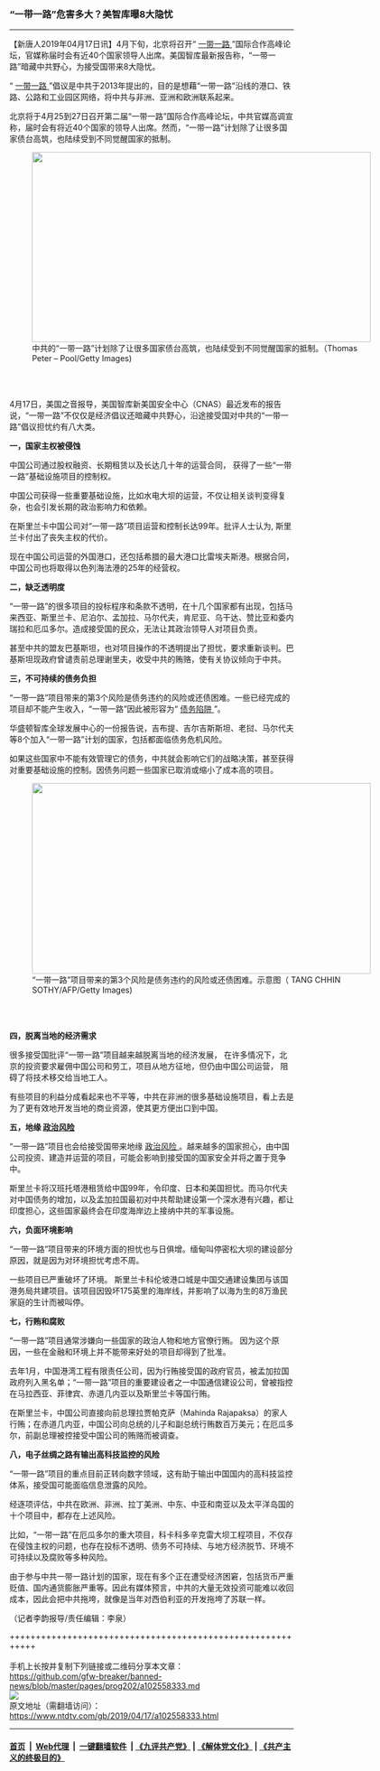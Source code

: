 ### “一带一路”危害多大？美智库曝8大隐忧
------------------------

<div class="post_content" itemprop="articleBody">
 <p>
  【新唐人2019年04月17日讯】4月下旬，北京将召开“
  <a href="https://www.ntdtv.com/gb/一带一路.htm">
   一带一路
  </a>
  ”国际合作高峰论坛，官媒称届时会有近40个国家领导人出席。美国智库最新报告称，“一带一路”暗藏中共野心，为接受国带来8大隐忧。
 </p>
 <p>
  “
  <a href="https://www.ntdtv.com/gb/一带一路.htm">
   一带一路
  </a>
  ”倡议是中共于2013年提出的，目的是想藉“一带一路”沿线的港口、铁路、公路和工业园区网络，将中共与非洲、亚洲和欧洲联系起来。
 </p>
 <p>
  北京将于4月25到27日召开第二届“一带一路”国际合作高峰论坛，中共官媒高调宣称，届时会有将近40个国家的领导人出席。然而，“一带一路”计划除了让很多国家债台高筑，也陆续受到不同觉醒国家的抵制。
 </p>
 <figure class="wp-caption alignnone" id="attachment_102558345" style="width: 600px">
  <a href="https://www.ntdtv.com/assets/uploads/2019/04/7e77490b5fd8d9cdec5cc3643018a586.jpg">
   <img alt="" class="size-medium wp-image-102558345" height="337" src="https://www.ntdtv.com/assets/uploads/2019/04/7e77490b5fd8d9cdec5cc3643018a586-600x337.jpg" width="600"/>
  </a>
  <br/><figcaption class="wp-caption-text">
   中共的“一带一路”计划除了让很多国家债台高筑，也陆续受到不同觉醒国家的抵制。（Thomas Peter – Pool/Getty Images)
  </figcaption><br/>
 </figure><br/>
 <p>
  4月17日，美国之音报导，美国智库新美国安全中心（CNAS）最近发布的报告说，“一带一路”不仅仅是经济倡议还暗藏中共野心，沿途接受国对中共的“一带一路”倡议担忧约有八大类。
 </p>
 <p>
  <strong>
   一，国家主权被侵蚀
  </strong>
 </p>
 <p>
  中国公司通过股权融资、长期租赁以及长达几十年的运营合同， 获得了一些“一带一路”基础设施项目的控制权。
 </p>
 <p>
  中国公司获得一些重要基础设施，比如水电大坝的运营，不仅让相关谈判变得复杂，也会引发长期的政治影响力和依赖。
 </p>
 <p>
  在斯里兰卡中国公司对“一带一路”项目运营和控制长达99年。批评人士认为, 斯里兰卡付出了丧失主权的代价。
 </p>
 <p>
  现在中国公司运营的外国港口，还包括希腊的最大港口比雷埃夫斯港。根据合同，中国公司也将取得以色列海法港的25年的经营权。
 </p>
 <p>
  <strong>
   二，缺乏透明度
  </strong>
 </p>
 <p>
  “一带一路”的很多项目的投标程序和条款不透明，在十几个国家都有出现，包括马来西亚、斯里兰卡、尼泊尔、孟加拉、马尔代夫，肯尼亚、乌干达、赞比亚和委内瑞拉和厄瓜多尔。造成接受国的民众，无法让其政治领导人对项目负责。
 </p>
 <p>
  甚至中共的盟友巴基斯坦，也对项目操作的不透明提出了担忧，要求重新谈判。巴基斯坦现政府曾谴责前总理谢里夫，收受中共的贿赂，使有关协议倾向于中共。
 </p>
 <p>
  <strong>
   三，不可持续的债务负担
  </strong>
 </p>
 <p>
  “一带一路”项目带来的第3个风险是债务违约的风险或还债困难。一些已经完成的项目却不能产生收入，“一带一路”因此被形容为“
  <a href="https://www.ntdtv.com/gb/债务陷阱.htm">
   债务陷阱
  </a>
  ”。
 </p>
 <p>
  华盛顿智库全球发展中心的一份报告说，吉布提、吉尔吉斯斯坦、老挝、马尔代夫等8个加入“一带一路”计划的国家，包括都面临债务危机风险。
 </p>
 <p>
  如果这些国家中不能有效管理它的债务，中共就会影响它们的战略决策，甚至获得对重要基础设施的控制。因债务问题一些国家已取消或缩小了成本高的项目。
 </p>
 <figure class="wp-caption alignnone" id="attachment_102558349" style="width: 600px">
  <a href="https://www.ntdtv.com/assets/uploads/2019/04/GettyImages-1089884788.jpg">
   <img alt="" class="size-medium wp-image-102558349" height="338" src="https://www.ntdtv.com/assets/uploads/2019/04/GettyImages-1089884788-600x338.jpg" width="600"/>
  </a>
  <br/><figcaption class="wp-caption-text">
   “一带一路”项目带来的第3个风险是债务违约的风险或还债困难。示意图（ TANG CHHIN SOTHY/AFP/Getty Images)
  </figcaption><br/>
 </figure><br/>
 <p>
  <strong>
   四，脱离当地的经济需求
  </strong>
 </p>
 <p>
  很多接受国批评“一带一路”项目越来越脱离当地的经济发展， 在许多情况下，北京的投资要求雇佣中国公司和劳工，项目从地方征地，但仍由中国公司运营， 阻碍了将技术移交给当地工人。
 </p>
 <p>
  有些项目的利益分成看起来也不平等，中共在非洲的很多基础设施项目，看上去是为了更有效地开发当地的商业资源，使其更方便出口到中国。
 </p>
 <p>
  <strong>
   五，地缘
   <a href="https://www.ntdtv.com/gb/政治风险.htm">
    政治风险
   </a>
  </strong>
 </p>
 <p>
  “一带一路”项目也会给接受国带来地缘
  <a href="https://www.ntdtv.com/gb/政治风险.htm">
   政治风险
  </a>
  。越来越多的国家担心，由中国公司投资、建造并运营的项目，可能会影响到接受国的国家安全并将之置于竞争中。
 </p>
 <p>
  斯里兰卡将汉班托塔港租赁给中国99年，令印度、日本和美国担忧。而马尔代夫对中国债务的增加，以及孟加拉国最初对中共帮助建设第一个深水港有兴趣，都让印度担心，这些国家最终会在印度海岸边上接纳中共的军事设施。
 </p>
 <p>
  <strong>
   六，负面环境影响
  </strong>
 </p>
 <p>
  “一带一路”项目带来的环境方面的担忧也与日俱增。缅甸叫停密松大坝的建设部分原因，就是因为对环境担忧考虑不周。
 </p>
 <p>
  一些项目已严重破坏了环境。 斯里兰卡科伦坡港口城是中国交通建设集团与该国港务局共建项目。该项目因毁坏175英里的海岸线，并影响了以海为生的8万渔民家庭的生计而被叫停。
 </p>
 <p>
  <strong>
   七，行贿和腐败
  </strong>
 </p>
 <p>
  “一带一路”项目通常涉嫌向一些国家的政治人物和地方官僚行贿。 因为这个原因，一些在金融和环境上并不能带来好处的项目却得到了批准。
 </p>
 <p>
  去年1月，中国港湾工程有限责任公司，因为行贿接受国的政府官员，被孟加拉国政府列入黑名单；“一带一路”项目的重要建设者之一中国通信建设公司，曾被指控在马拉西亚、菲律宾、赤道几内亚以及斯里兰卡等国行贿。
 </p>
 <p>
  在斯里兰卡，中国公司直接向前总理拉贾帕克萨（Mahinda Rajapaksa）的家人行贿；在赤道几内亚，中国公司向总统的儿子和副总统行贿数百万美元；在厄瓜多尔，前副总理被控接受中国公司的贿赂而被调查。
 </p>
 <p>
  <strong>
   八，电子丝绸之路有输出高科技监控的风险
  </strong>
 </p>
 <p>
  “一带一路”项目的重点目前正转向数字领域，这有助于输出中国国内的高科技监控体系，接受国可能面临信息泄露的风险。
 </p>
 <p>
  经逐项评估，中共在欧洲、非洲、拉丁美洲、中东、中亚和南亚以及太平洋岛国的十个项目中，都存在上述风险。
 </p>
 <p>
  比如，“一带一路”在厄瓜多尔的重大项目，科卡科多辛克雷大坝工程项目，不仅存在侵蚀主权的问题，也存在投标不透明、债务不可持续、与地方经济脱节、环境不可持续以及腐败等多种风险。
 </p>
 <p>
  由于参与中共一带一路计划的国家，现在有多个正在遭受经济困窘，包括货币严重贬值、国内通货膨胀严重等。因此有媒体预言，中共的大量无效投资可能难以收回成本，因此会把中共拖垮，就像是当年对西伯利亚的开发拖垮了苏联一样。
 </p>
 <p>
  （记者李韵报导/责任编辑：李泉）
 </p>
 <div class="single_ad">
 </div>
</div>

+++++++++++++++++++++++++++++++++++++++++++++++++++++++++++<br/><br/>
手机上长按并复制下列链接或二维码分享本文章：<br/>
https://github.com/gfw-breaker/banned-news/blob/master/pages/prog202/a102558333.md <br/>
<a href='https://github.com/gfw-breaker/banned-news/blob/master/pages/prog202/a102558333.md'><img src='https://github.com/gfw-breaker/banned-news/blob/master/pages/prog202/a102558333.md.png'/></a> <br/>
原文地址（需翻墙访问）：https://www.ntdtv.com/gb/2019/04/17/a102558333.html


------------------------
#### [首页](https://github.com/gfw-breaker/banned-news/blob/master/README.md) &nbsp;|&nbsp; [Web代理](https://github.com/labour-camp/helloworld) &nbsp;|&nbsp; [一键翻墙软件](https://github.com/gfw-breaker/nogfw/blob/master/README.md) &nbsp;| [《九评共产党》](https://github.com/gfw-breaker/9ping.md/blob/master/README.md#九评之一评共产党是什么) | [《解体党文化》](https://github.com/gfw-breaker/jtdwh.md/blob/master/README.md) | [《共产主义的终极目的》](https://github.com/gfw-breaker/gczydzjmd.md/blob/master/README.md)

